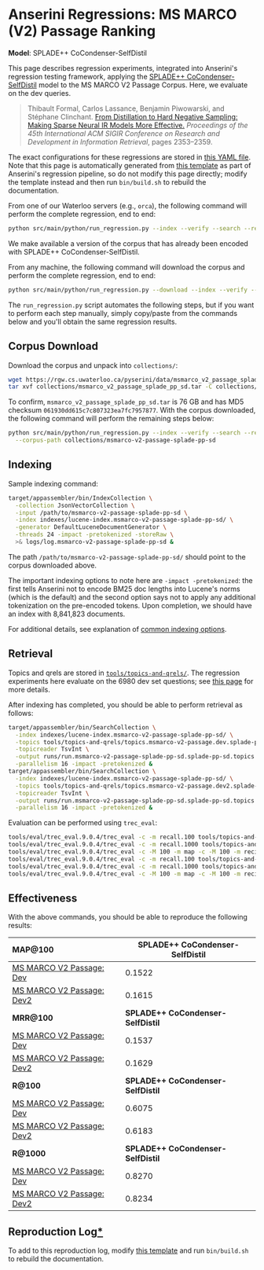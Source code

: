 # Anserini Regressions: MS MARCO (V2) Passage Ranking

**Model**: SPLADE++ CoCondenser-SelfDistil

This page describes regression experiments, integrated into Anserini's regression testing framework, applying the [SPLADE++ CoCondenser-SelfDistil](https://huggingface.co/naver/splade-cocondenser-selfdistil) model to the MS MARCO V2 Passage Corpus.
Here, we evaluate on the dev queries.

> Thibault Formal, Carlos Lassance, Benjamin Piwowarski, and Stéphane Clinchant. [From Distillation to Hard Negative Sampling: Making Sparse Neural IR Models More Effective.](https://dl.acm.org/doi/10.1145/3477495.3531857) _Proceedings of the 45th International ACM SIGIR Conference on Research and Development in Information Retrieval_, pages 2353–2359.

The exact configurations for these regressions are stored in [this YAML file](../src/main/resources/regression/msmarco-v2-passage-splade-pp-sd.yaml).
Note that this page is automatically generated from [this template](../src/main/resources/docgen/templates/msmarco-v2-passage-splade-pp-sd.template) as part of Anserini's regression pipeline, so do not modify this page directly; modify the template instead and then run `bin/build.sh` to rebuild the documentation.

From one of our Waterloo servers (e.g., `orca`), the following command will perform the complete regression, end to end:

```bash
python src/main/python/run_regression.py --index --verify --search --regression msmarco-v2-passage-splade-pp-sd
```

We make available a version of the corpus that has already been encoded with SPLADE++ CoCondenser-SelfDistil.

From any machine, the following command will download the corpus and perform the complete regression, end to end:

```bash
python src/main/python/run_regression.py --download --index --verify --search --regression msmarco-v2-passage-splade-pp-sd
```

The `run_regression.py` script automates the following steps, but if you want to perform each step manually, simply copy/paste from the commands below and you'll obtain the same regression results.

## Corpus Download

Download the corpus and unpack into `collections/`:

```bash
wget https://rgw.cs.uwaterloo.ca/pyserini/data/msmarco_v2_passage_splade_pp_sd.tar -P collections/
tar xvf collections/msmarco_v2_passage_splade_pp_sd.tar -C collections/
```

To confirm, `msmarco_v2_passage_splade_pp_sd.tar` is 76 GB and has MD5 checksum `061930dd615c7c807323ea7fc7957877`.
With the corpus downloaded, the following command will perform the remaining steps below:

```bash
python src/main/python/run_regression.py --index --verify --search --regression msmarco-v2-passage-splade-pp-sd \
  --corpus-path collections/msmarco-v2-passage-splade-pp-sd
```

## Indexing

Sample indexing command:

```bash
target/appassembler/bin/IndexCollection \
  -collection JsonVectorCollection \
  -input /path/to/msmarco-v2-passage-splade-pp-sd \
  -index indexes/lucene-index.msmarco-v2-passage-splade-pp-sd/ \
  -generator DefaultLuceneDocumentGenerator \
  -threads 24 -impact -pretokenized -storeRaw \
  >& logs/log.msmarco-v2-passage-splade-pp-sd &
```

The path `/path/to/msmarco-v2-passage-splade-pp-sd/` should point to the corpus downloaded above.

The important indexing options to note here are `-impact -pretokenized`: the first tells Anserini not to encode BM25 doc lengths into Lucene's norms (which is the default) and the second option says not to apply any additional tokenization on the pre-encoded tokens.
Upon completion, we should have an index with 8,841,823 documents.

For additional details, see explanation of [common indexing options](common-indexing-options.md).

## Retrieval

Topics and qrels are stored in [`tools/topics-and-qrels/`](../tools/topics-and-qrels/).
The regression experiments here evaluate on the 6980 dev set questions; see [this page](experiments-msmarco-passage.md) for more details.

After indexing has completed, you should be able to perform retrieval as follows:

```bash
target/appassembler/bin/SearchCollection \
  -index indexes/lucene-index.msmarco-v2-passage-splade-pp-sd/ \
  -topics tools/topics-and-qrels/topics.msmarco-v2-passage.dev.splade-pp-sd.tsv.gz \
  -topicreader TsvInt \
  -output runs/run.msmarco-v2-passage-splade-pp-sd.splade-pp-sd.topics.msmarco-v2-passage.dev.splade-pp-sd.txt \
  -parallelism 16 -impact -pretokenized &
target/appassembler/bin/SearchCollection \
  -index indexes/lucene-index.msmarco-v2-passage-splade-pp-sd/ \
  -topics tools/topics-and-qrels/topics.msmarco-v2-passage.dev2.splade-pp-sd.tsv.gz \
  -topicreader TsvInt \
  -output runs/run.msmarco-v2-passage-splade-pp-sd.splade-pp-sd.topics.msmarco-v2-passage.dev2.splade-pp-sd.txt \
  -parallelism 16 -impact -pretokenized &
```

Evaluation can be performed using `trec_eval`:

```bash
tools/eval/trec_eval.9.0.4/trec_eval -c -m recall.100 tools/topics-and-qrels/qrels.msmarco-v2-passage.dev.txt runs/run.msmarco-v2-passage-splade-pp-sd.splade-pp-sd.topics.msmarco-v2-passage.dev.splade-pp-sd.txt
tools/eval/trec_eval.9.0.4/trec_eval -c -m recall.1000 tools/topics-and-qrels/qrels.msmarco-v2-passage.dev.txt runs/run.msmarco-v2-passage-splade-pp-sd.splade-pp-sd.topics.msmarco-v2-passage.dev.splade-pp-sd.txt
tools/eval/trec_eval.9.0.4/trec_eval -c -M 100 -m map -c -M 100 -m recip_rank tools/topics-and-qrels/qrels.msmarco-v2-passage.dev.txt runs/run.msmarco-v2-passage-splade-pp-sd.splade-pp-sd.topics.msmarco-v2-passage.dev.splade-pp-sd.txt
tools/eval/trec_eval.9.0.4/trec_eval -c -m recall.100 tools/topics-and-qrels/qrels.msmarco-v2-passage.dev2.txt runs/run.msmarco-v2-passage-splade-pp-sd.splade-pp-sd.topics.msmarco-v2-passage.dev2.splade-pp-sd.txt
tools/eval/trec_eval.9.0.4/trec_eval -c -m recall.1000 tools/topics-and-qrels/qrels.msmarco-v2-passage.dev2.txt runs/run.msmarco-v2-passage-splade-pp-sd.splade-pp-sd.topics.msmarco-v2-passage.dev2.splade-pp-sd.txt
tools/eval/trec_eval.9.0.4/trec_eval -c -M 100 -m map -c -M 100 -m recip_rank tools/topics-and-qrels/qrels.msmarco-v2-passage.dev2.txt runs/run.msmarco-v2-passage-splade-pp-sd.splade-pp-sd.topics.msmarco-v2-passage.dev2.splade-pp-sd.txt
```

## Effectiveness

With the above commands, you should be able to reproduce the following results:

| **MAP@100**                                                                                                  | **SPLADE++ CoCondenser-SelfDistil**|
|:-------------------------------------------------------------------------------------------------------------|-----------|
| [MS MARCO V2 Passage: Dev](https://microsoft.github.io/msmarco/TREC-Deep-Learning.html)                      | 0.1522    |
| [MS MARCO V2 Passage: Dev2](https://microsoft.github.io/msmarco/TREC-Deep-Learning.html)                     | 0.1615    |
| **MRR@100**                                                                                                  | **SPLADE++ CoCondenser-SelfDistil**|
| [MS MARCO V2 Passage: Dev](https://microsoft.github.io/msmarco/TREC-Deep-Learning.html)                      | 0.1537    |
| [MS MARCO V2 Passage: Dev2](https://microsoft.github.io/msmarco/TREC-Deep-Learning.html)                     | 0.1629    |
| **R@100**                                                                                                    | **SPLADE++ CoCondenser-SelfDistil**|
| [MS MARCO V2 Passage: Dev](https://microsoft.github.io/msmarco/TREC-Deep-Learning.html)                      | 0.6075    |
| [MS MARCO V2 Passage: Dev2](https://microsoft.github.io/msmarco/TREC-Deep-Learning.html)                     | 0.6183    |
| **R@1000**                                                                                                   | **SPLADE++ CoCondenser-SelfDistil**|
| [MS MARCO V2 Passage: Dev](https://microsoft.github.io/msmarco/TREC-Deep-Learning.html)                      | 0.8270    |
| [MS MARCO V2 Passage: Dev2](https://microsoft.github.io/msmarco/TREC-Deep-Learning.html)                     | 0.8234    |

## Reproduction Log[*](reproducibility.md)

To add to this reproduction log, modify [this template](../src/main/resources/docgen/templates/msmarco-v2-passage-splade-pp-sd.template) and run `bin/build.sh` to rebuild the documentation.
